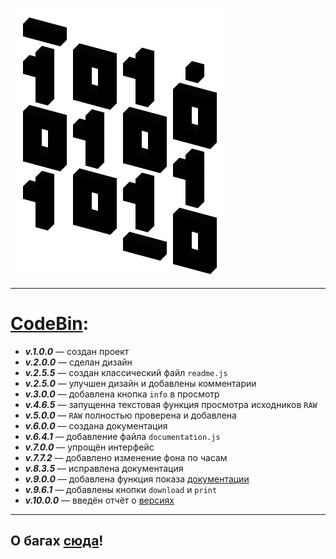 ![CodeBin](https://github.com/htmlcssphpjs/codebin/blob/main/static/code.png)
_________________________
[CodeBin](https://codebinpy.herokuapp.com/):
========================
 + ***v.1.0.0*** — создан проект
 + ***v.2.0.0*** — сделан дизайн
 + ***v.2.5.5*** — создан классический файл ```readme.js```
 + ***v.2.5.0*** — улучшен дизайн и добавлены комментарии
 + ***v.3.0.0*** — добавлена кнопка ```info``` в просмотр
 + ***v.4.6.5*** — запущенна текстовая функция просмотра исходников ```RAW```
 + ***v.5.0.0*** — ```RAW``` полностью проверена и добавлена
 + ***v.6.0.0*** — создана документация
 + ***v.6.4.1*** — добавление файла ```documentation.js```
 + ***v.7.0.0*** — упрощён интерфейс
 + ***v.7.7.2*** — добавлено изменение фона по часам
 + ***v.8.3.5*** — исправлена документация
 + ***v.9.0.0*** — добавлена функция показа [документации](https://codebinpy.herokuapp.com/docs)
 + ***v.9.6.1*** — добавлены кнопки ```download``` и ```print```
 + ***v.10.0.0*** — введён отчёт о [версиях](https://codebinpy.herokuapp.com/v)
_________________________
О багах [сюда](https://t.me/vsevolodhtml)!
--------------------------
